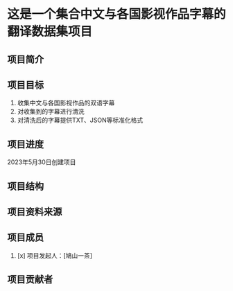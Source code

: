 # 这是一个集合中文与各国影视作品字幕的翻译数据集项目

## 项目简介


## 项目目标
1. 收集中文与各国影视作品的双语字幕
2. 对收集到的字幕进行清洗
3. 对清洗后的字幕提供TXT、JSON等标准化格式

## 项目进度
2023年5月30日创建项目

## 项目结构

## 项目资料来源

## 项目成员
1. [x] 项目发起人：[鳩山一茶]

## 项目贡献者

